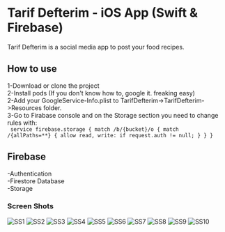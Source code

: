 # Tarif Defterim - iOS App (Swift & Firebase)
Tarif Defterim is a social media app to post your food recipes.

## How to use
1-Download or clone the project<br>
2-Install pods (If you don't know how to, google it. freaking easy)<br>
2-Add your GoogleService-Info.plist to TarifDefterim->TarifDefterim->Resources folder.<br>
3-Go to Firabase console and on the Storage section you need to change rules with:<br>
<code>
  service firebase.storage {
  match /b/{bucket}/o {
    match /{allPaths=**} {
      allow read, write: if request.auth != null;
    }
  }
}
</code>

## Firebase
-Authentication<br>
-Firestore Database<br>
-Storage

### Screen Shots
![SS1](https://github.com/muratbuyukbas/BitirmeProjesi-iOS-App/blob/main/Screen%20Shots/login.png?raw=true)
![SS2](https://github.com/muratbuyukbas/BitirmeProjesi-iOS-App/blob/main/Screen%20Shots/recipe.png?raw=true)
![SS3](https://github.com/muratbuyukbas/BitirmeProjesi-iOS-App/blob/main/Screen%20Shots/lastrecipes.png?raw=true)
![SS4](https://github.com/muratbuyukbas/BitirmeProjesi-iOS-App/blob/main/Screen%20Shots/signup.png?raw=true)
![SS5](https://github.com/muratbuyukbas/BitirmeProjesi-iOS-App/blob/main/Screen%20Shots/settings.png?raw=true)
![SS6](https://github.com/muratbuyukbas/BitirmeProjesi-iOS-App/blob/main/Screen%20Shots/addrecipe.png?raw=true)
![SS7](https://github.com/muratbuyukbas/BitirmeProjesi-iOS-App/blob/main/Screen%20Shots/explore.png?raw=true)
![SS8](https://github.com/muratbuyukbas/BitirmeProjesi-iOS-App/blob/main/Screen%20Shots/followers.png?raw=true)
![SS9](https://github.com/muratbuyukbas/BitirmeProjesi-iOS-App/blob/main/Screen%20Shots/profile.png?raw=true)
![SS10](https://github.com/muratbuyukbas/BitirmeProjesi-iOS-App/blob/main/Screen%20Shots/notifications.png?raw=true)

